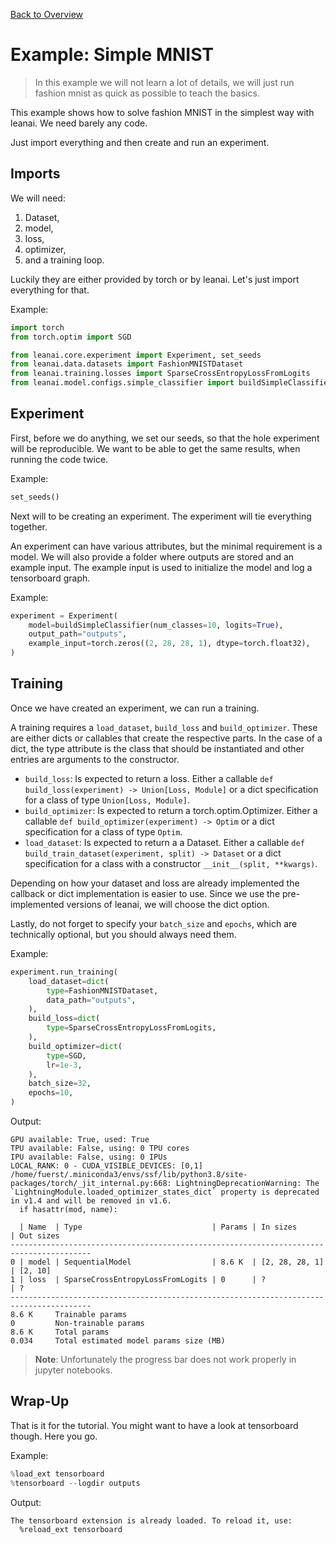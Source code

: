 [Back to Overview](../README.md)

# Example: Simple MNIST

> In this example we will not learn a lot of details, we will just run fashion mnist as quick as possible to teach the basics.

This example shows how to solve fashion MNIST in the simplest way with leanai.
We need barely any code.

Just import everything and then create and run an experiment.

## Imports

We will need:
1. Dataset,
2. model,
3. loss,
4. optimizer,
5. and a training loop.

Luckily they are either provided by torch or by leanai. Let's just import everything for that.

Example:
```python
import torch
from torch.optim import SGD

from leanai.core.experiment import Experiment, set_seeds
from leanai.data.datasets import FashionMNISTDataset
from leanai.training.losses import SparseCrossEntropyLossFromLogits
from leanai.model.configs.simple_classifier import buildSimpleClassifier
```

## Experiment

First, before we do anything, we set our seeds, so that the hole experiment will be reproducible.
We want to be able to get the same results, when running the code twice.

Example:
```python
set_seeds()
```

Next will to be creating an experiment. The experiment will tie everything together.

An experiment can have various attributes, but the minimal requirement is a model.
We will also provide a folder where outputs are stored and an example input.
The example input is used to initialize the model and log a tensorboard graph.

Example:
```python
experiment = Experiment(
    model=buildSimpleClassifier(num_classes=10, logits=True),
    output_path="outputs",
    example_input=torch.zeros((2, 28, 28, 1), dtype=torch.float32),
)
```

## Training

Once we have created an experiment, we can run a training.

A training requires a `load_dataset`, `build_loss` and `build_optimizer`.
These are either dicts or callables that create the respective parts.
In the case of a dict, the type attribute is the class that should be instantiated and other entries are arguments to the constructor.

* `build_loss`: Is expected to return a loss. Either a callable `def build_loss(experiment) -> Union[Loss, Module]` or a dict specification for a class of type `Union[Loss, Module]`.
* `build_optimizer`: Is expected to return a torch.optim.Optimizer. Either a callable `def build_optimizer(experiment) -> Optim` or a dict specification for a class of type `Optim`.
* `load_dataset`: Is expected to return a a Dataset. Either a callable `def build_train_dataset(experiment, split) -> Dataset` or a dict specification for a class with a constructor `__init__(split, **kwargs)`.

Depending on how your dataset and loss are already implemented the callback or dict implementation is easier to use.
Since we use the pre-implemented versions of leanai, we will choose the dict option.

Lastly, do not forget to specify your `batch_size` and `epochs`, which are technically optional, but you should always need them.

Example:
```python
experiment.run_training(
    load_dataset=dict(
        type=FashionMNISTDataset,
        data_path="outputs",
    ),
    build_loss=dict(
        type=SparseCrossEntropyLossFromLogits,
    ),
    build_optimizer=dict(
        type=SGD,
        lr=1e-3,
    ),
    batch_size=32,
    epochs=10,
)
```
Output:
```
GPU available: True, used: True
TPU available: False, using: 0 TPU cores
IPU available: False, using: 0 IPUs
LOCAL_RANK: 0 - CUDA_VISIBLE_DEVICES: [0,1]
/home/fuerst/.miniconda3/envs/ssf/lib/python3.8/site-packages/torch/_jit_internal.py:668: LightningDeprecationWarning: The `LightningModule.loaded_optimizer_states_dict` property is deprecated in v1.4 and will be removed in v1.6.
  if hasattr(mod, name):

  | Name  | Type                             | Params | In sizes       | Out sizes
----------------------------------------------------------------------------------------
0 | model | SequentialModel                  | 8.6 K  | [2, 28, 28, 1] | [2, 10]  
1 | loss  | SparseCrossEntropyLossFromLogits | 0      | ?              | ?        
----------------------------------------------------------------------------------------
8.6 K     Trainable params
0         Non-trainable params
8.6 K     Total params
0.034     Total estimated model params size (MB)

```

> **Note**: Unfortunately the progress bar does not work properly in jupyter notebooks.

## Wrap-Up

That is it for the tutorial. You might want to have a look at tensorboard though. Here you go.

Example:
```python
%load_ext tensorboard
%tensorboard --logdir outputs
```
Output:
```
The tensorboard extension is already loaded. To reload it, use:
  %reload_ext tensorboard

```

